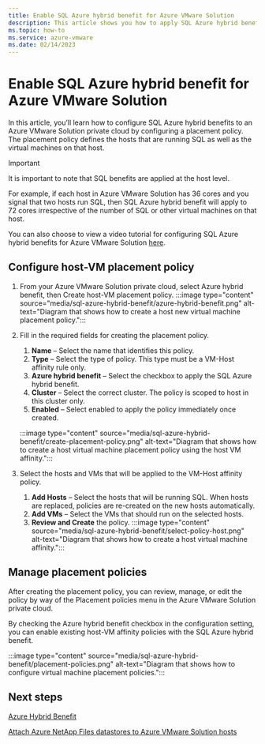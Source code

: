 ```yaml
---
title: Enable SQL Azure hybrid benefit for Azure VMware Solution
description: This article shows you how to apply SQL Azure hybrid benefits to your Azure VMware Solution private cloud by configuring a placement policy.
ms.topic: how-to
ms.service: azure-vmware
ms.date: 02/14/2023
---
```


# Enable SQL Azure hybrid benefit for Azure VMware Solution

In this article, you’ll learn how to configure SQL Azure hybrid benefits to an Azure VMware Solution private cloud by configuring a placement policy. The placement policy defines the hosts that are running SQL as well as the virtual machines on that host. 
>[!IMPORTANT]
> It is important to note that SQL benefits are applied at the host level. 

For example, if each host in Azure VMware Solution has 36 cores and you signal that two hosts run SQL, then SQL Azure hybrid benefit will apply to 72 cores irrespective of the number of SQL or other virtual machines on that host.

You can also choose to view a video tutorial for configuring SQL Azure hybrid benefits for Azure VMware Solution [here](https://www.youtube.com/watch?v=vJIQ1K2KTa0).

## Configure host-VM placement policy
1.	From your Azure VMware Solution private cloud, select Azure hybrid benefit, then Create host-VM placement policy.
 :::image type="content" source="media/sql-azure-hybrid-benefit/azure-hybrid-benefit.png" alt-text="Diagram that shows how to create a host new virtual machine placement policy.":::

1.	Fill in the required fields for creating the placement policy.
     1.	**Name** – Select the name that identifies this policy.
     2. **Type** – Select the type of policy. This type must be a VM-Host affinity rule only.
     3. **Azure hybrid benefit** – Select the checkbox to apply the SQL Azure hybrid benefit.
     4. **Cluster** – Select the correct cluster. The policy is scoped to host in this cluster only.
     1. **Enabled** – Select enabled to apply the policy immediately once created.
     
     :::image type="content" source="media/sql-azure-hybrid-benefit/create-placement-policy.png" alt-text="Diagram that shows how to create a host virtual machine placement policy using the host VM affinity.":::
3.	Select the hosts and VMs that will be applied to the VM-Host affinity policy.
     1.	**Add Hosts** – Select the hosts that will be running SQL. When hosts are replaced, policies are re-created on the new hosts automatically.
     2.	**Add VMs** – Select the VMs that should run on the selected hosts.
     3. **Review and Create** the policy.
     :::image type="content" source="media/sql-azure-hybrid-benefit/select-policy-host.png" alt-text="Diagram that shows how to create a host virtual machine affinity.":::

## Manage placement policies

After creating the placement policy, you can review, manage, or edit the policy by way of the Placement policies menu in the Azure VMware Solution private cloud. 

By checking the Azure hybrid benefit checkbox in the configuration setting, you can enable existing host-VM affinity policies with the SQL Azure hybrid benefit.

:::image type="content" source="media/sql-azure-hybrid-benefit/placement-policies.png" alt-text="Diagram that shows how to configure virtual machine placement policies.":::

## Next steps
[Azure Hybrid Benefit](https://azure.microsoft.com/pricing/hybrid-benefit/)

[Attach Azure NetApp Files datastores to Azure VMware Solution hosts](attach-azure-netapp-files-to-azure-vmware-solution-hosts.md)

